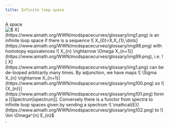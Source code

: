 ```yaml
---
title: Infinite loop space
---
```


A space ![$ X$](https://www.aimath.org/WWN/modspacecurves/glossary/img1.png) is an infinite loop space if there is a sequence ![$ X_{0}=X,X_{1},\dots$](https://www.aimath.org/WWN/modspacecurves/glossary/img98.png) with homotopy equivalences ![$ X_{n} \rightarrow \Omega X_{n+1}$](https://www.aimath.org/WWN/modspacecurves/glossary/img99.png), i.e. ![$ X$](https://www.aimath.org/WWN/modspacecurves/glossary/img1.png) can be de-looped arbitrarily many times. By adjunction, we have maps ![$ \Sigma
X_{n} \rightarrow X_{n+1}$](https://www.aimath.org/WWN/modspacecurves/glossary/img100.png) so ![$ \{X_{n}\}$](https://www.aimath.org/WWN/modspacecurves/glossary/img101.png) form a [[Spectrum|spectrum]]. Conversely there is a functor from spectra to infinite loop spaces given by sending a spectrum ![$ \mathcal{E}$](https://www.aimath.org/WWN/modspacecurves/glossary/img102.png) to ![$ \lim \Omega^{n} E_{n}$](https://www.aimath.org/WWN/modspacecurves/glossary/img103.png).
